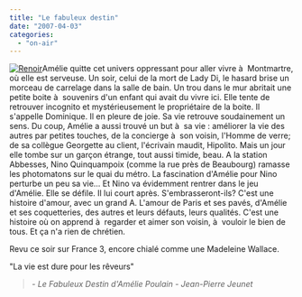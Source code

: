 ```yaml
---
title: "Le fabuleux destin"
date: "2007-04-03"
categories: 
  - "on-air"
---
```


[![Renoir](images/180px-Auguste_Renoir_-_Le_D%C3%A9jeuner_des_canotiers.jpg "Renoir")](http://upload.wikimedia.org/wikipedia/commons/thumb/9/98/Auguste_Renoir_-_Le_D%C3%A9jeuner_des_canotiers.jpg/180px-Auguste_Renoir_-_Le_D%C3%A9jeuner_des_canotiers.jpg)Amélie quitte cet univers oppressant pour aller vivre à  Montmartre, où elle est serveuse. Un soir, celui de la mort de Lady Di, le hasard brise un morceau de carrelage dans la salle de bain. Un trou dans le mur abritait une petite boite à  souvenirs d'un enfant qui avait du vivre ici. Elle tente de retrouver incognito et mystérieusement le propriétaire de la boite. Il s'appelle Dominique. Il en pleure de joie. Sa vie retrouve soudainement un sens. Du coup, Amélie a aussi trouvé un but à  sa vie : améliorer la vie des autres par petites touches, de la concierge à  son voisin, l'Homme de verre; de sa collègue Georgette au client, l'écrivain maudit, Hipolito. Mais un jour elle tombe sur un garçon étrange, tout aussi timide, beau. A la station Abbesses, Nino Quinquampoix (comme la rue près de Beaubourg) ramasse les photomatons sur le quai du métro. La fascination d'Amélie pour Nino perturbe un peu sa vie... Et Nino va évidemment rentrer dans le jeu d'Amélie. Elle se défile. Il lui court après. S'embrasseront-ils? C'est une histoire d'amour, avec un grand A. L'amour de Paris et ses pavés, d'Amélie et ses coquetteries, des autres et leurs défauts, leurs qualités. C'est une histoire où on apprend à  regarder et aimer son voisin, à  vouloir le bien de tous. Et ça n'a rien de chrétien.

Revu ce soir sur France 3, encore chialé comme une Madeleine Wallace.

"La vie est dure pour les rêveurs"

> _\- Le Fabuleux Destin d'Amélie Poulain - Jean-Pierre Jeunet_

